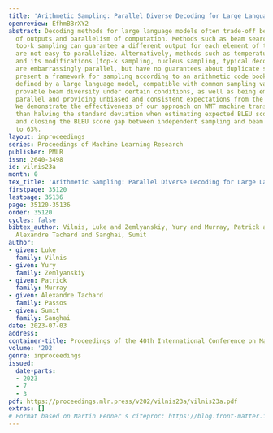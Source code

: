 ```yaml
---
title: 'Arithmetic Sampling: Parallel Diverse Decoding for Large Language Models'
openreview: EfhmBBrXY2
abstract: Decoding methods for large language models often trade-off between diversity
  of outputs and parallelism of computation. Methods such as beam search and Gumbel
  top-k sampling can guarantee a different output for each element of the beam, but
  are not easy to parallelize. Alternatively, methods such as temperature sampling
  and its modifications (top-k sampling, nucleus sampling, typical decoding, and others),
  are embarrassingly parallel, but have no guarantees about duplicate samples. We
  present a framework for sampling according to an arithmetic code book implicitly
  defined by a large language model, compatible with common sampling variations, with
  provable beam diversity under certain conditions, as well as being embarrassingly
  parallel and providing unbiased and consistent expectations from the original model.
  We demonstrate the effectiveness of our approach on WMT machine translation, more
  than halving the standard deviation when estimating expected BLEU score reward,
  and closing the BLEU score gap between independent sampling and beam search by up
  to 63%.
layout: inproceedings
series: Proceedings of Machine Learning Research
publisher: PMLR
issn: 2640-3498
id: vilnis23a
month: 0
tex_title: 'Arithmetic Sampling: Parallel Diverse Decoding for Large Language Models'
firstpage: 35120
lastpage: 35136
page: 35120-35136
order: 35120
cycles: false
bibtex_author: Vilnis, Luke and Zemlyanskiy, Yury and Murray, Patrick and Passos,
  Alexandre Tachard and Sanghai, Sumit
author:
- given: Luke
  family: Vilnis
- given: Yury
  family: Zemlyanskiy
- given: Patrick
  family: Murray
- given: Alexandre Tachard
  family: Passos
- given: Sumit
  family: Sanghai
date: 2023-07-03
address: 
container-title: Proceedings of the 40th International Conference on Machine Learning
volume: '202'
genre: inproceedings
issued:
  date-parts:
  - 2023
  - 7
  - 3
pdf: https://proceedings.mlr.press/v202/vilnis23a/vilnis23a.pdf
extras: []
# Format based on Martin Fenner's citeproc: https://blog.front-matter.io/posts/citeproc-yaml-for-bibliographies/
---
```

